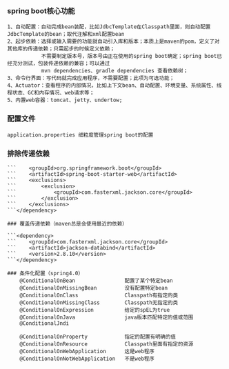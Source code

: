 ### spring boot核心功能
    1、自动配置：自动完成bean装配，比如JdbcTemplate在Classpath里面，则自动配置JdbcTemplate的bean；取代注解和xml配置bean
    2、起步依赖：选择或输入需要的功能就自动引入库和版本；本质上是maven的pom，定义了对其他库的传递依赖；只需起步的时候定义依赖；
               不需要制定版本号，版本号由正在使用的spring boot确定；spring boot已经充分测试，包装传递依赖的兼容；可以通过  
               mvn dependencies、gradle dependencies 查看依赖树；
    3、命令行界面：写代码就完成应用程序，不需要配置；此项为可选功能；
    4、Actuator：查看程序的内部情况，比如上下文bean、自动配置、环境变量、系统属性、线程状态、GC和内存情况、web请求等；
    5、内置web容器：tomcat、jetty、undertow; 
### 配置文件
    application.properties 细粒度管理spring boot的配置 
### 排除传递依赖 
```<dependency> 
```    <groupId>org.springframework.boot</groupId> 
```    <artifactId>spring-boot-starter-web</artifactId> 
```    <exclusions> 
```        <exclusion> 
```            <groupId>com.fasterxml.jackson.core</groupId> 
```        </exclusion> 
```    </exclusions> 
```</dependency>

### 覆盖传递依赖（maven总是会使用最近的依赖）

```<dependency> 
```    <groupId>com.fasterxml.jackson.core</groupId>        
```    <artifactId>jackson-databind</artifactId>            
```    <version>2.8.10</version> 
```</dependency> 

### 条件化配置（spring4.0）
    @ConditionalOnBean                配置了某个特定bean       
    @ConditionalOnMissingBean         没有配置特定bean         
    @ConditionalOnClass               Classpath有指定的类      
    @ConditionalOnMissingClass        Classpath无指定的类      
    @ConditionalOnExpression          给定的spEL为true         
    @ConditionalOnJava                java版本匹配特定的值或范围 
    @ConditionalJndi                  

    @ConditionalOnProperty            指定的配置有明确的值       
    @ConditionalOnResource            Classpath里面有指定的资源 
    @ConditionalOnWebApplication      这是web程序              
    @ConditionalOnNotWebApplication   不是web程序              








